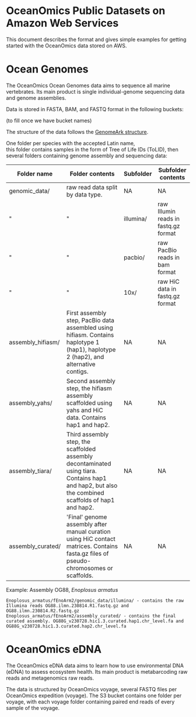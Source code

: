 # OceanOmics Public Datasets on Amazon Web Services

This document describes the format and gives simple examples for getting started with the OceanOmics data stored on AWS.

# Ocean Genomes

The OceanOmics Ocean Genomes data aims to sequence all marine vertebrates. Its main product is single individual-genome sequencing data and genome assemblies.

Data is stored in FASTA, BAM, and FASTQ format in the following buckets:

(to fill once we have bucket names)


The structure of the data follows the [GenomeArk structure](https://genomeark.s3.amazonaws.com/index.html). 

One folder per species with the accepted Latin name,  
this folder contains samples in the form of Tree of Life IDs (ToLID), 
then several folders containing genome assembly and sequencing data:

| Folder name | Folder contents | Subfolder | Subfolder contents |
| ------------- | ------------- | ------------- | ------------- |
| genomic_data/ | raw read data split by data type. | NA | NA |
| " | " | illumina/ | raw Illumin reads in fastq.gz format |
| " | " | pacbio/ | raw PacBio reads in bam format |
| " | " | 10x/ | raw HiC data in fastq.gz format |
| assembly_hifiasm/ | First assembly step, PacBio data assembled using hifiasm. Contains haplotype 1 (hap1), haplotype 2 (hap2), and alternative contigs. | NA | NA |
| assembly_yahs/ | Second assembly step, the hifiasm assembly scaffolded using yahs and HiC data. Contains hap1 and hap2. | NA | NA |
| assembly_tiara/ | Third assembly step, the scaffolded assembly decontaminated using tiara. Contains hap1 and hap2, but also the combined scaffolds of hap1 and hap2. | NA | NA |
| assembly_curated/ | 'Final' genome assembly after manual curation using HiC contact matrices. Contains fasta.gz files of pseudo-chromosomes or scaffolds. | NA | NA |

Example: Assembly OG88, *Enoplosus armatus*

    Enoplosus_armatus/fEnoArm2/genomic_data/illumina/ - contains the raw Illumina reads OG88.ilmn.230814.R1.fastq.gz and OG88.ilmn.230814.R2.fastq.gz
    Enoplosus_armatus/fEnoArm2/assembly_curated/ - contains the final curated assembly. OG88G_v230728.hic1.3.curated.hap1.chr_level.fa and OG88G_v230728.hic1.3.curated.hap2.chr_level.fa

# OceanOmics eDNA

The OceanOmics eDNA data aims to learn how to use environmental DNA (eDNA) to assess ecosystem health. Its main product is metabarcoding raw reads and metagenomics raw reads.

The data is structured by OceanOmics voyage, several FASTQ files per OceanOmics expedition (voyage). The S3 bucket contains one folder per voyage, with each voyage folder containing paired end reads of every sample of the voyage.
